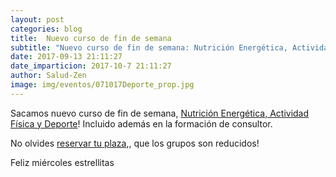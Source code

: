 ```yaml
---
layout: post
categories: blog
title:  Nuevo curso de fin de semana
subtitle: "Nuevo curso de fin de semana: Nutrición Energética, Actividad Física y Deporte"
date: 2017-09-13 21:11:27
date_imparticion: 2017-10-7 21:11:27
author: Salud-Zen
image: img/eventos/071017Deporte_prop.jpg
---
```

Sacamos nuevo curso de fin de semana, <a href="https://salud-zen.000webhostapp.com/evento/2017/10/08/curso-deporte.html"> Nutrición Energética, Actividad Física y Deporte</a>! Incluido además en la formación de consultor.  

No olvides <a href="mailto:estilodevida@salud-zen.com?Subject=Curso de Deporte-Reserva de Plaza&body=%0A%0A Me gustaría reservar una plaza para el curso de Nutrición Energética, Actividad Física y Deporte. Mis datos Personales son:%0A%0A   -Nombre:%0A%0A   -Apellidos:%0A%0A   -Fecha de nacimiento:%0A%0A   -Teléfono:%0A%0A">reservar tu plaza</a>,, que los grupos son reducidos!

Feliz miércoles estrellitas
